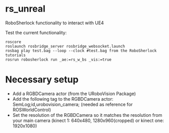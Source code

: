# rs_unreal
RoboSherlock functionality to interact with UE4 

Test the current functionality:
````
roscore
roslaunch rosbridge_server rosbridge_websocket.launch
rosbag play test.bag --loop --clock #test.bag from the RoboSherlock tutorials
rosrun robosherlock run _ae:=rs_w_bs _vis:=true
````

# Necessary setup
  * Add a RGBDCamera actor (from the URoboVision Package)
  * Add the following tag to the RGBDCamera actor: SemLog;id,urobovision_camera; (needed as reference for ROSWorldControl)
  * Set the resolution of the RGBDCamera so it matches the resolution from your main camera (kinect 1: 640x480, 1280x960(cropped) or  kinect one: 1920x1080)
